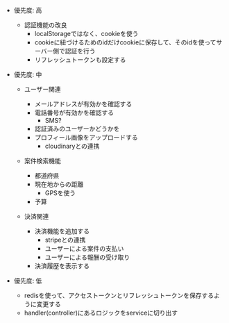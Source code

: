 
- 優先度: 高
  - 認証機能の改良
    - localStorageではなく、cookieを使う
    - cookieに紐づけるためのidだけcookieに保存して、そのidを使ってサーバー側で認証を行う
    - リフレッシュトークンも設定する


- 優先度: 中
  - ユーザー関連
    - メールアドレスが有効かを確認する
    - 電話番号が有効かを確認する
      - SMS?
    - 認証済みのユーザーかどうかを
    - プロフィール画像をアップロードする
      - cloudinaryとの連携

  - 案件検索機能
    - 都道府県
    - 現在地からの距離
      - GPSを使う
    - 予算

  - 決済関連
    - 決済機能を追加する
      - stripeとの連携
      - ユーザーによる案件の支払い
      - ユーザーによる報酬の受け取り
    - 決済履歴を表示する


- 優先度: 低
  - redisを使って、アクセストークンとリフレッシュトークンを保存するように変更する
  - handler(controller)にあるロジックをserviceに切り出す
